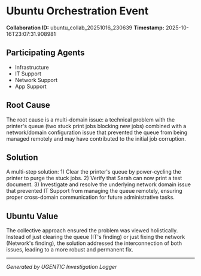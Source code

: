 # Ubuntu Orchestration Event

**Collaboration ID:** ubuntu_collab_20251016_230639
**Timestamp:** 2025-10-16T23:07:31.908981

## Participating Agents

- Infrastructure
- IT Support
- Network Support
- App Support

## Root Cause

The root cause is a multi-domain issue: a technical problem with the printer's queue (two stuck print jobs blocking new jobs) combined with a network/domain configuration issue that prevented the queue from being managed remotely and may have contributed to the initial job corruption.

## Solution

A multi-step solution: 1) Clear the printer's queue by power-cycling the printer to purge the stuck jobs. 2) Verify that Sarah can now print a test document. 3) Investigate and resolve the underlying network domain issue that prevented IT Support from managing the queue remotely, ensuring proper cross-domain communication for future administrative tasks.

## Ubuntu Value

The collective approach ensured the problem was viewed holistically. Instead of just clearing the queue (IT's finding) or just fixing the network (Network's finding), the solution addressed the interconnection of both issues, leading to a more robust and permanent fix.

---
*Generated by UGENTIC Investigation Logger*
